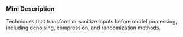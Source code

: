### Mini Description

Techniques that transform or sanitize inputs before model processing, including denoising, compression, and randomization methods.
